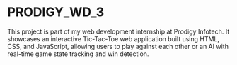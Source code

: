 # PRODIGY_WD_3
This project is part of my web development internship at Prodigy Infotech. It showcases an interactive Tic-Tac-Toe web application built using HTML, CSS, and JavaScript, allowing users to play against each other or an AI with real-time game state tracking and win detection.
